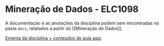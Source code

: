 # Mineração de Dados - ELC1098

A documentação e as anotações da disciplina podem sem encontradas na pasta `docs`, relatados a partir do [[Mineração de Dados]].

[Ementa da disciplina + conteúdos de aula aqui](https://www-usr.inf.ufsm.br/~joaquim/DM.htm)
